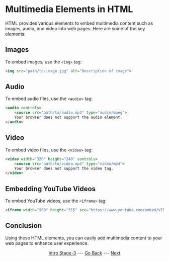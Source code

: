 # Multimedia Elements in HTML

HTML provides various elements to embed multimedia content such as images, audio, and video into web pages. Here are some of the key elements:

## Images

To embed images, use the `<img>` tag:
```html
<img src="path/to/image.jpg" alt="Description of image">
```

## Audio

To embed audio files, use the `<audio>` tag:
```html
<audio controls>
    <source src="path/to/audio.mp3" type="audio/mpeg">
    Your browser does not support the audio element.
</audio>
```

## Video

To embed video files, use the `<video>` tag:
```html
<video width="320" height="240" controls>
    <source src="path/to/video.mp4" type="video/mp4">
    Your browser does not support the video tag.
</video>
```

## Embedding YouTube Videos

To embed YouTube videos, use the `<iframe>` tag:
```html
<iframe width="560" height="315" src="https://www.youtube.com/embed/VIDEO_ID" frameborder="0" allowfullscreen></iframe>
```

## Conclusion

Using these HTML elements, you can easily add multimedia content to your web pages to enhance user experience.

<div align="center">

[Intro Stage-3](/Stage-3/) --- [Go Back](/Stage-3/Semantic-Elements.md)  ---  [Next](/Stage-3/tips.md)

</div>
